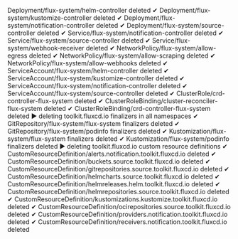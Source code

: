 Deployment/flux-system/helm-controller deleted
✔ Deployment/flux-system/kustomize-controller deleted
✔ Deployment/flux-system/notification-controller deleted
✔ Deployment/flux-system/source-controller deleted
✔ Service/flux-system/notification-controller deleted
✔ Service/flux-system/source-controller deleted
✔ Service/flux-system/webhook-receiver deleted
✔ NetworkPolicy/flux-system/allow-egress deleted
✔ NetworkPolicy/flux-system/allow-scraping deleted
✔ NetworkPolicy/flux-system/allow-webhooks deleted
✔ ServiceAccount/flux-system/helm-controller deleted
✔ ServiceAccount/flux-system/kustomize-controller deleted
✔ ServiceAccount/flux-system/notification-controller deleted
✔ ServiceAccount/flux-system/source-controller deleted
✔ ClusterRole/crd-controller-flux-system deleted
✔ ClusterRoleBinding/cluster-reconciler-flux-system deleted
✔ ClusterRoleBinding/crd-controller-flux-system deleted
► deleting toolkit.fluxcd.io finalizers in all namespaces
✔ GitRepository/flux-system/flux-system finalizers deleted
✔ GitRepository/flux-system/podinfo finalizers deleted
✔ Kustomization/flux-system/flux-system finalizers deleted
✔ Kustomization/flux-system/podinfo finalizers deleted
► deleting toolkit.fluxcd.io custom resource definitions
✔ CustomResourceDefinition/alerts.notification.toolkit.fluxcd.io deleted
✔ CustomResourceDefinition/buckets.source.toolkit.fluxcd.io deleted
✔ CustomResourceDefinition/gitrepositories.source.toolkit.fluxcd.io deleted
✔ CustomResourceDefinition/helmcharts.source.toolkit.fluxcd.io deleted
✔ CustomResourceDefinition/helmreleases.helm.toolkit.fluxcd.io deleted
✔ CustomResourceDefinition/helmrepositories.source.toolkit.fluxcd.io deleted
✔ CustomResourceDefinition/kustomizations.kustomize.toolkit.fluxcd.io deleted
✔ CustomResourceDefinition/ocirepositories.source.toolkit.fluxcd.io deleted
✔ CustomResourceDefinition/providers.notification.toolkit.fluxcd.io deleted
✔ CustomResourceDefinition/receivers.notification.toolkit.fluxcd.io deleted